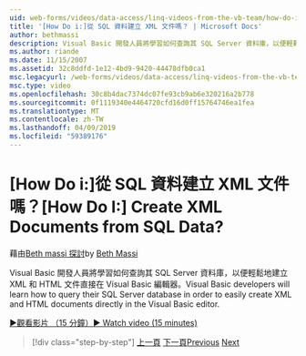 ```yaml
---
uid: web-forms/videos/data-access/linq-videos-from-the-vb-team/how-do-i-create-xml-documents-from-sql-data
title: '[How Do i:]從 SQL 資料建立 XML 文件嗎？ | Microsoft Docs'
author: bethmassi
description: Visual Basic 開發人員將學習如何查詢其 SQL Server 資料庫，以便輕鬆地直接在 Visual Basic 編輯器 中建立 XML 和 HTML 文件...
ms.author: riande
ms.date: 11/15/2007
ms.assetid: 32c8ddfd-1e12-4bd9-9420-44478dfb0ca1
msc.legacyurl: /web-forms/videos/data-access/linq-videos-from-the-vb-team/how-do-i-create-xml-documents-from-sql-data
msc.type: video
ms.openlocfilehash: 30c8b4dac7374dc07fe93cb9ab6e320216a2b778
ms.sourcegitcommit: 0f1119340e4464720cfd16d0ff15764746ea1fea
ms.translationtype: MT
ms.contentlocale: zh-TW
ms.lasthandoff: 04/09/2019
ms.locfileid: "59389176"
---
```

# <a name="how-do-i-create-xml-documents-from-sql-data"></a><span data-ttu-id="9df18-104">[How Do i:]從 SQL 資料建立 XML 文件嗎？</span><span class="sxs-lookup"><span data-stu-id="9df18-104">[How Do I:] Create XML Documents from SQL Data?</span></span>

<span data-ttu-id="9df18-105">藉由[Beth massi 探討](https://github.com/bethmassi)</span><span class="sxs-lookup"><span data-stu-id="9df18-105">by [Beth Massi](https://github.com/bethmassi)</span></span>

<span data-ttu-id="9df18-106">Visual Basic 開發人員將學習如何查詢其 SQL Server 資料庫，以便輕鬆地建立 XML 和 HTML 文件直接在 Visual Basic 編輯器。</span><span class="sxs-lookup"><span data-stu-id="9df18-106">Visual Basic developers will learn how to query their SQL Server database in order to easily create XML and HTML documents directly in the Visual Basic editor.</span></span>

[<span data-ttu-id="9df18-107">&#9654;觀看影片 （15 分鐘）</span><span class="sxs-lookup"><span data-stu-id="9df18-107">&#9654; Watch video (15 minutes)</span></span>](https://channel9.msdn.com/Blogs/ASP-NET-Site-Videos/how-do-i-create-xml-documents-from-sql-data)

> [!div class="step-by-step"]
> <span data-ttu-id="9df18-108">[上一頁](how-do-i-enable-xml-intellisense-and-use-xml-namespaces.md)
> [下一頁](how-do-i-create-excel-spreadsheets-using-linq-to-xml.md)</span><span class="sxs-lookup"><span data-stu-id="9df18-108">[Previous](how-do-i-enable-xml-intellisense-and-use-xml-namespaces.md)
[Next](how-do-i-create-excel-spreadsheets-using-linq-to-xml.md)</span></span>
